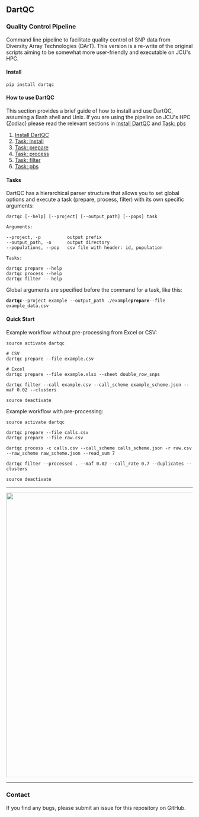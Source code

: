 ## DartQC
### Quality Control Pipeline

Command line pipeline to facilitate quality control of SNP data from Diversity Array Technologies (DArT). This version is a re-write of the original scripts aiming to be somewhat more user-friendly and executable on JCU's HPC.

#### Install

`pip install dartqc`

#### How to use DartQC

This section provides a brief guide of how to install and use DartQC, assuming a Bash shell and Unix. If you are using the pipeline on JCU's HPC (Zodiac) please read the relevant sections in [Install DartQC](https://github.com/esteinig/dartQC/blob/master/docs/install.md) and [Task: pbs](https://github.com/esteinig/dartQC/blob/master/docs/task.pbs.md)

1. [Install DartQC](https://github.com/esteinig/dartQC/blob/master/docs/install.md)
2. [Task: install](https://github.com/esteinig/dartQC/blob/master/docs/task.install.md)
3. [Task: prepare](https://github.com/esteinig/dartQC/blob/master/docs/task.prepare.md)
4. [Task: process](https://github.com/esteinig/dartQC/blob/master/docs/task.process.md)
5. [Task: filter](https://github.com/esteinig/dartQC/blob/master/docs/task.filter.md)
6. [Task: pbs](https://github.com/esteinig/dartQC/blob/master/docs/task.pbs.md)

#### Tasks

DartQC has a hierarchical parser structure that allows you to set global options and execute a task (prepare, process, filter) with its own specific arguments:

```
dartqc [--help] [--project] [--output_path] [--pops] task

Arguments:

--project, -p          output prefix
--output_path, -o      output directory
--populations, --pop   csv file with header: id, population

Tasks:

dartqc prepare --help
dartqc process --help
dartqc filter -- help
```

Global arguments are specified before the command for a task, like this:

**`dartqc`**`--project example --output_path ./example`**`prepare`**`--file example_data.csv`


#### Quick Start

Example workflow without pre-processing from Excel or CSV:

```
source activate dartqc

# CSV
dartqc prepare --file example.csv

# Excel
dartqc prepare --file example.xlsx --sheet double_row_snps

dartqc filter --call example.csv --call_scheme example_scheme.json --maf 0.02 --clusters

source deactivate
```

Example workflow with pre-processing:

```
source activate dartqc

dartqc prepare --file calls.csv
dartqc prepare --file raw.csv

dartqc process -c calls.csv --call_scheme calls_scheme.json -r raw.csv --raw_scheme raw_scheme.json --read_sum 7

dartqc filter --processed . --maf 0.02 --call_rate 0.7 --duplicates --clusters

source deactivate
```

---

<p align="center">
 <img src="https://github.com/esteinig/dartQC/blob/master/workflow.png" height="768" width="768">
</p>

---

### Contact

If you find any bugs, please submit an issue for this repository on GitHub.



